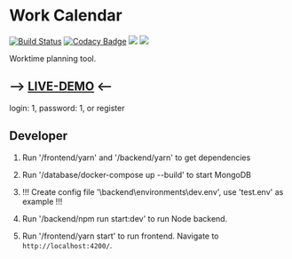 # Work Calendar

[![Build Status](https://travis-ci.org/enrey/work-calendar.svg?branch=master)](https://travis-ci.org/enrey/work-calendar)
[![Codacy Badge](https://api.codacy.com/project/badge/Grade/9652ea8ad13444c8888bae386d5b7ce8)](https://www.codacy.com/app/enrey/work-calendar?utm_source=github.com&utm_medium=referral&utm_content=enrey/work-calendar&utm_campaign=Badge_Grade)
![](https://img.shields.io/badge/code_style-prettier-ff69b4.svg?style=flat-square)
![](https://img.shields.io/badge/Angular-7.1-red.svg)

Worktime planning tool.

## --> [LIVE-DEMO](https://enrey.github.io/work-calendar/) <--

login: 1, password: 1, or register

## Developer

1. Run '/frontend/yarn' and '/backend/yarn' to get dependencies

2. Run '/database/docker-compose up --build' to start MongoDB

3. !!! Create config file '\backend\environments\dev.env', use 'test.env' as example !!!

4. Run '/backend/npm run start:dev' to run Node backend.

5. Run '/frontend/yarn start' to run frontend. Navigate to `http://localhost:4200/`.
